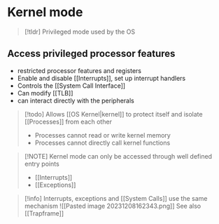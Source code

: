 # Kernel mode

> [!tldr] Privileged mode used by the OS
## Access privileged processor features
* restricted processor features and registers
* Enable and disable [[Interrupts]], set up interrupt handlers
* Controls the [[System Call Interface]]
* Can modify [[TLB]]
* can interact directly with the peripherals

> [!todo] Allows [[OS Kernel|kernel]] to protect itself and isolate [[Processes]] from each other
> * Processes cannot read or write kernel memory
> * Processes cannot directly call kernel functions

> [!NOTE] Kernel mode can only be accessed through well defined entry points
> * [[Interrupts]]
> * [[Exceptions]]


> [!info] Interrupts, exceptions and [[System Calls]] use the same mechanism
> ![[Pasted image 20231208162343.png]]
> See also [[Trapframe]]


